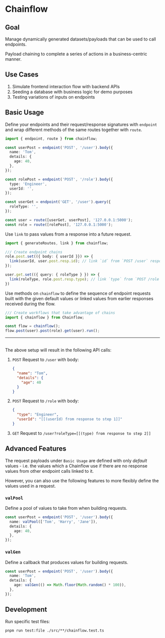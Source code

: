 # Chainflow

## Goal

Manage dynamically generated datasets/payloads that can be used to call endpoints.

Payload chaining to complete a series of actions in a business-centric manner.

## Use Cases

1. Simulate frontend interaction flow with backend APIs
2. Seeding a database with business logic for demo purposes
3. Testing variations of inputs on endpoints

## Basic Usage

Define your endpoints and their request/response signatures with `endpoint` and wrap different methods of the same routes together with `route`.

```typescript
import { endpoint, route } from chainflow;

const userPost = endpoint('POST', '/user').body({
  name: 'Tom',
  details: {
    age: 40,
  },
});

const rolePost = endpoint('POST', '/role').body({
  type: 'Engineer',
  userId: '',
});

const userGet = endpoint('GET', '/user').query({
  roleType: '',
});

const user = route([userGet, userPost], '127.0.0.1:5000');
const role = route([rolePost], '127.0.0.1:5000');
```

Use `link` to pass values from a response into a future request.

```typescript
import { generateRoutes, link } from chainflow;

/// Create endpoint chains
role.post.set(({ body: { userId }}) => {
  link(userId, user.post.resp.id); // link `id` from `POST /user` response to `userId`
});

user.get.set(({ query: { roleType } }) => {
  link(roleType, role.post.resp.type); // link `type` from `POST /role` response to `roleType`
})
```

Use methods on `chainflow` to define the sequence of endpoint requests built with the given default values or linked values from earlier responses received during the flow.

```typescript
/// Create workflows that take advantage of chains
import { chainflow } from Chainflow;

const flow = chainflow();
flow.post(user).post(role).get(user).run();
```

---

\
The above setup will result in the following API calls:

1. `POST` Request to `/user` with body:

   ```json
   {
     "name": "Tom",
     "details": {
       "age": 40
     }
   }
   ```

2. `POST` Request to `/role` with body:

   ```json
   {
     "type": "Engineer",
     "userId": "[[(userId) from response to step 1]]"
   }
   ```

3. `GET` Request to `/user?roleType=[[(type) from response to step 2]]`

## Advanced Features

The request payloads under `Basic Usage` are defined with only _default_ values - i.e. the values which a Chainflow use if there are no response values from other endpoint calls linked to it.

However, you can also use the following features to more flexibly define the values used in a request.

### `valPool`

Define a pool of values to take from when building requests.

```typescript
const userPost = endpoint('POST', '/user').body({
  name: valPool(['Tom', 'Harry', 'Jane']),
  details: {
    age: 40,
  },
});
```

### `valGen`

Define a callback that produces values for building requests.

```typescript
const userPost = endpoint('POST', '/user').body({
  name: 'Tom',
  details: {
    age: valGen(() => Math.floor(Math.random() * 100)),
  },
});
```

## Development

Run specific test files:

`pnpm run test:file ./src/**/chainflow.test.ts`
